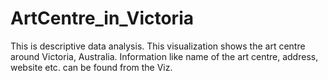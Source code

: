 # ArtCentre_in_Victoria

This is descriptive data analysis. This visualization shows the art centre around Victoria, Australia. Information like name of the art centre, address, website etc. can be found from the Viz.
